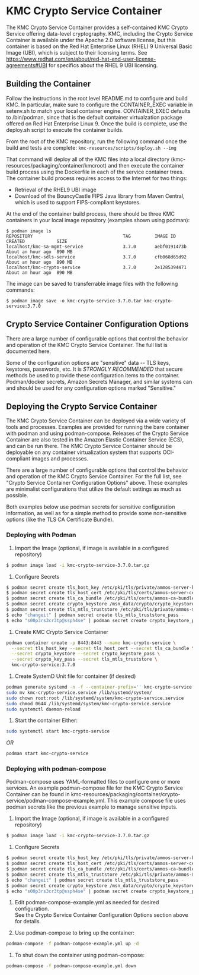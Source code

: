 # KMC Crypto Service Container

The KMC Crypto Service Container provides a self-contained KMC Crypto Service offering data-level cryptography.  KMC, including the Crypto Service Container is available under the Apache 2.0 software license, but this container is based on the Red Hat Enterprise Linux (RHEL) 9 Universal Basic Image (UBI), which is subject to their licensing terms.  See https://www.redhat.com/en/about/red-hat-end-user-license-agreements#UBI for specifics about the RHEL 9 UBI licensing.

## Building the Container

Follow the instructions in the root level README.md to configure and build KMC.  In particular, make sure to configure the CONTAINER_EXEC variable in setenv.sh to match your local container engine. CONTAINER_EXEC defaults to /bin/podman, since that is the default container virtualzation package offered on Red Hat Enterprise Linux 9.  Once the build is complete, use the deploy.sh script to execute the container builds.

From the root of the KMC repository, run the following command once the build and tests are complete:
```kmc-resources/scripts/deploy.sh --img```

That command will deploy all of the KMC files into a local directory (kmc-resources/packaging/container/kmcroot) and then execute the container build process using the Dockerfile in each of the service container trees.  The container build process requires access to the Internet for two things: 
* Retrieval of the RHEL9 UBI image
* Download of the BouncyCastle FIPS Java library from Maven Central, which is used to support FIPS-compliant keystores.

At the end of the container build process, there should be three KMC containers in your local image repository (examples shown using podman):

```
$ podman image ls
REPOSITORY                                  TAG         IMAGE ID      CREATED            SIZE
localhost/kmc-sa-mgmt-service               3.7.0       aebf0191473b  About an hour ago  890 MB
localhost/kmc-sdls-service                  3.7.0       cfb068d65d92  About an hour ago  890 MB
localhost/kmc-crypto-service                3.7.0       2e1285394471  About an hour ago  890 MB
```

The image can be saved to transferrable image files with the following commands:
```
$ podman image save -o kmc-crypto-service-3.7.0.tar kmc-crypto-service:3.7.0
```

## Crypto Service Container Configuration Options
There are a large number of configurable options that control the behavior and operation of the KMC Crypto Service Container.  The full list is documented here.

Some of the configuration options are "sensitive" data -- TLS keys, keystores, passwords, etc.  It is *STRONGLY RECOMMENDED* that secure methods be used to provide these configuration items to the container.  Podman/docker secrets, Amazon Secrets Manager, and similar systems can and should be used for any configuration options marked "Sensitive."  


## Deploying the Crypto Service Container

The KMC Crypto Service Container can be deployed via a wide variety of tools and processes.  Examples are provided for running the bare container with podman and using podman-compose.  Releases of the Crypto Service Container are also tested in the Amazon Elastic Container Service (ECS), and can be run there.  The KMC Crypto Service Container should be deployable on any container virtualization system that supports OCI-compliant images and processes.

There are a large number of configurable options that control the behavior and operation of the KMC Crypto Service Container.  For the full list, see "Crypto Service Container Configuration Options" above. These examples are minimalist configurations that utilize the default settings as much as possible.  

Both examples below use podman secrets for sensitive configuration information, as well as for a simple method to provide some non-sensitive options (like the TLS CA Certificate Bundle).

### Deploying with Podman

1. Import the Image (optional, if image is available in a configured repository)
```bash
$ podman image load -i kmc-crypto-service-3.7.0.tar.gz
```

1. Configure Secrets
```bash
$ podman secret create tls_host_key /etc/pki/tls/private/ammos-server-key.pem
$ podman secret create tls_host_cert /etc/pki/tls/certs/ammos-server-cert.pem
$ podman secret create tls_ca_bundle /etc/pki/tls/certs/ammos-ca-bundle.crt
$ podman secret create crypto_keystore /msn_data/crypto/crypto_keystore.bcfks
$ podman secret create tls_mtls_truststore /etc/pki/tls/private/ammos-mtls-truststore.jks
$ echo "changeit" | podman secret create tls_mtls_truststore_pass -
$ echo "s00p3rs3cr3tp@ssph4se" | podman secret create crypto_keystore_pass -
```

1. Create KMC Crypto Service Container
```bash
podman container create -p 8443:8443 --name kmc-crypto-service \
  --secret tls_host_key --secret tls_host_cert --secret tls_ca_bundle \
  --secret crypto_keystore --secret crypto_keystore_pass \
  --secret crypto_key_pass --secret tls_mtls_truststore \
  kmc-crypto-service:3.7.0
```

1. Create SystemD Unit file for container (if desired)
```bash
podman generate systemd -n -f --container-prefix='' kmc-crypto-service
sudo mv kmc-crypto-service.service /lib/systemd/system/
sudo chown root:root /lib/systemd/system/kmc-crypto-service.service
sudo chmod 0644 /lib/systemd/system/kmc-crypto-service.service
sudo systemctl daemon-reload
```

1. Start the container
Either:
```bash
sudo systemctl start kmc-crypto-service
```

*OR*

```bash
podman start kmc-crypto-service
```

### Deploying with podman-compose
Podman-compose uses YAML-formatted files to configure one or more services.  An example podman-compose file for the KMC Crypto Service Container can be found in kmc-resources/packaging/container/crypto-service/podman-compose-example.yml.  This example compose file uses podman secrets like the previous example to manage sensitive inputs.

1. Import the Image (optional, if image is available in a configured repository)
```bash
$ podman image load -i kmc-crypto-service-3.7.0.tar.gz
```

1. Configure Secrets
```bash
$ podman secret create tls_host_key /etc/pki/tls/private/ammos-server-key.pem
$ podman secret create tls_host_cert /etc/pki/tls/certs/ammos-server-cert.pem
$ podman secret create tls_ca_bundle /etc/pki/tls/certs/ammos-ca-bundle.crt
$ podman secret create tls_mtls_truststore /etc/pki/tls/private/ammos-mtls-truststore.jks
$ echo "changeit" | podman secret create tls_mtls_truststore_pass -
$ podman secret create crypto_keystore /msn_data/crypto/crypto_keystore.bcfks
$ echo "s00p3rs3cr3tp@ssph4se" | podman secret create crypto_keystore_pass -
```

1. Edit podman-compose-example.yml as needed for desired configuration.  
See the Crypto Service Container Configuration Options section above for details.

1. Use podman-compose to bring up the container:
```bash
podman-compose -f podman-compose-example.yml up -d
```

1. To shut down the container using podman-compose:
```bash
podman-compose -f podman-compose-example.yml down
```
